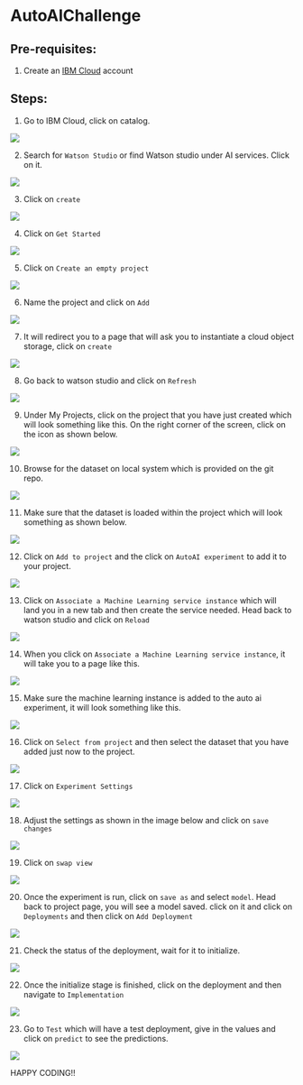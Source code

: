 # AutoAIChallenge

## Pre-requisites:

1. Create an [IBM Cloud](https://cloud.ibm.com/login) account

## Steps:

1. Go to IBM Cloud, click on catalog.

![](img/1.png)

2. Search for ``Watson Studio`` or find Watson studio under AI services. Click on it.

![](img/2.png)

3. Click on ``create``

![](img/3.png)

4. Click on ``Get Started``

![](img/4.png)

5. Click on ``Create an empty project``

![](img/5.png)

6. Name the project and click on ``Add``

![](img/6.png)

7. It will redirect you to a page that will ask you to instantiate a cloud object storage, click on ``create``

![](img/7.png)

8. Go back to watson studio and click on ``Refresh``

![](img/8.png)

9. Under My Projects, click on the project that you have just created which will look something like this. On the right corner of the screen, click on the icon as shown below.

![](img/9.png)

10. Browse for the dataset on local system which is provided on the git repo.

![](img/10.png)

11. Make sure that the dataset is loaded within the project which will look something as shown below.

![](img/11.png)

12. Click on ``Add to project`` and the click on ``AutoAI experiment`` to add it to your project.

![](img/12.png)

13. Click on ``Associate a Machine Learning service instance`` which will land you in a new tab and then create the service needed. Head back to watson studio and click on ``Reload``

![](img/13.png)

14. When you click on ``Associate a Machine Learning service instance``, it will take you to a page like this.

![](img/14.png)

15. Make sure the machine learning instance is added to the auto ai experiment, it will look something like this.

![](img/15.png)

16. Click on ``Select from project`` and then select the dataset that you have added just now to the project.

![](img/16.png)

17. Click on ``Experiment Settings``

![](img/17.png)

18. Adjust the settings as shown in the image below and click on ``save changes``

![](img/18.png)

19. Click on ``swap view``

![](img/19.png)

20. Once the experiment is run, click on ``save as`` and select ``model``. Head back to project page, you will see a model saved. click on it and click on ``Deployments`` and then click on ``Add Deployment``

![](img/20.png)

21. Check the status of the deployment, wait for it to initialize.

![](img/21.png)

22. Once the initialize stage is finished, click on the deployment and then navigate to ``Implementation``

![](img/22.png)

23. Go to ``Test`` which will have a test deployment, give in the values and click on ``predict`` to see the predictions.

![](img/23.png)


HAPPY CODING!!

